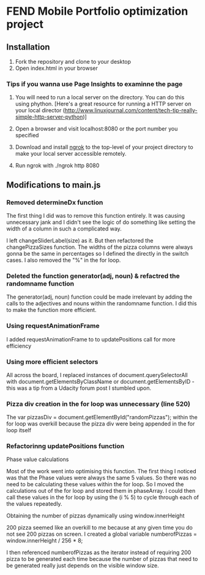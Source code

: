 # FEND Mobile Portfolio optimization project

## Installation

1. Fork the repository and clone to your desktop
2. Open index.html in your browser

### Tips if you wanna use Page Insights to examinne the page

1. You will need to run a local server on the directory. You can do this using phython. [Here's a great resource for running a HTTP server on your local director (http://www.linuxjournal.com/content/tech-tip-really-simple-http-server-python)]

2. Open a browser and visit localhost:8080 or the port number you specified

3. Download and install [ngrok](https://ngrok.com/) to the top-level of your project directory to make your local server accessible remotely.

4. Run ngrok with ./ngrok http 8080


## Modifications to main.js

### Removed determineDx function

The first thing I did was to remove this function entirely. It was causing unnecessary jank and I didn't see the logic of do something like setting the width of a column in such a complicated way.

I left changeSliderLabel(size) as it. But then refactored the changePizzaSizes function. The widths of the pizza columns were always gonna be the same in percentages so I defined the directly in the switch cases. I also removed the "%" in the for loop.


### Deleted the function generator(adj, noun) & refactred the randomname function

The generator(adj, noun) function could be made irrelevant by adding the calls to the adjectives and nouns within the randomname function. I did this to make the function more efficient.


### Using requestAnimationFrame

I added requestAnimationFrame to to updatePositions call for more efficiency


### Using more efficient selectors

All across the board, I replaced instances of document.querySelectorAll with document.getElementsByClassName or document.getElementsByID - this was a tip from a Udacity forum post I stumbled upon.


### Pizza div creation in the for loop was unnecessary (line 520)

The var pizzasDiv = document.getElementById("randomPizzas"); within the for loop was overkill because the pizza div were being appended in the for loop itself


### Refactorinng updatePositions function

Phase value calculations

Most of the work went into optimising this function. The first thing I noticed was that the Phase values were always the same 5 values. So there was no need to be calculating these values within the for loop. So I moved the calculations out of the for loop and stored them in phaseArray. I could then call these values in the for loop by using the (i % 5) to cycle through each of the values repeatedly.

Obtaining the number of pizzas dynamically using window.innerHeight

200 pizza seemed like an overkill to me because at any given time you do not see 200 pizzas on screen. I created a global variable numberofPizzas = window.innerHeight / 256 * 8;

I then referenced numberofPizzas as the iterator instead of requiring 200 pizza to be generated each time because the number of pizzas that need to be generated really just depends on the visible window size.
